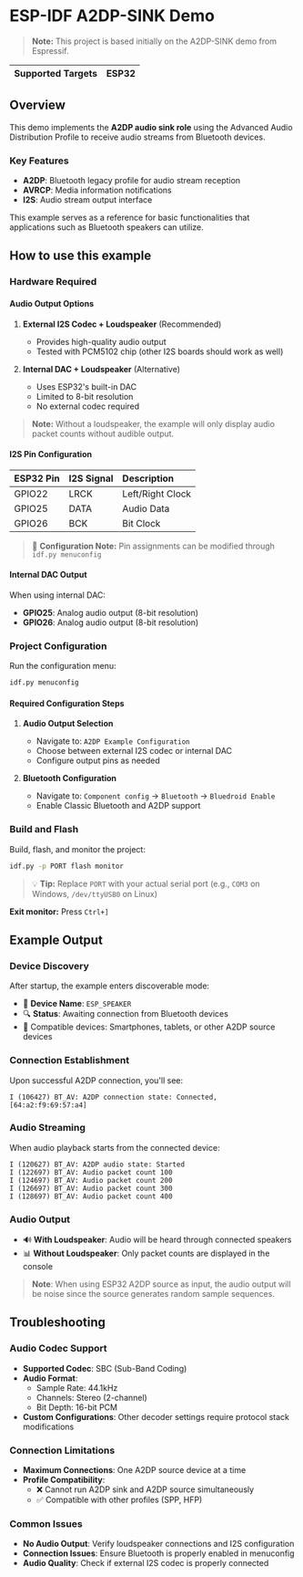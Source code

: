# ESP-IDF A2DP-SINK Demo

> **Note:** This project is based initially on the A2DP-SINK demo from Espressif.

| Supported Targets | ESP32 |
| ----------------- | ----- |

## Overview

This demo implements the **A2DP audio sink role** using the Advanced Audio Distribution Profile to receive audio streams from Bluetooth devices.

### Key Features

- **A2DP**: Bluetooth legacy profile for audio stream reception
- **AVRCP**: Media information notifications
- **I2S**: Audio stream output interface

This example serves as a reference for basic functionalities that applications such as Bluetooth speakers can utilize.

## How to use this example

### Hardware Required

#### Audio Output Options

1. **External I2S Codec + Loudspeaker** (Recommended)
   - Provides high-quality audio output
   - Tested with PCM5102 chip (other I2S boards should work as well)

2. **Internal DAC + Loudspeaker** (Alternative)
   - Uses ESP32's built-in DAC
   - Limited to 8-bit resolution
   - No external codec required

> **Note:** Without a loudspeaker, the example will only display audio packet counts without audible output.

#### I2S Pin Configuration

| ESP32 Pin | I2S Signal | Description |
| :-------- | :--------- | :---------- |
| GPIO22    | LRCK       | Left/Right Clock |
| GPIO25    | DATA       | Audio Data |
| GPIO26    | BCK        | Bit Clock |

> 📝 **Configuration Note:** Pin assignments can be modified through `idf.py menuconfig`

#### Internal DAC Output

When using internal DAC:
- **GPIO25**: Analog audio output (8-bit resolution)
- **GPIO26**: Analog audio output (8-bit resolution)

### Project Configuration

Run the configuration menu:

```bash
idf.py menuconfig
```

#### Required Configuration Steps

1. **Audio Output Selection**
   - Navigate to: `A2DP Example Configuration`
   - Choose between external I2S codec or internal DAC
   - Configure output pins as needed

2. **Bluetooth Configuration**
   - Navigate to: `Component config` → `Bluetooth` → `Bluedroid Enable`
   - Enable Classic Bluetooth and A2DP support

### Build and Flash

Build, flash, and monitor the project:

```bash
idf.py -p PORT flash monitor
```

> 💡 **Tip:** Replace `PORT` with your actual serial port (e.g., `COM3` on Windows, `/dev/ttyUSB0` on Linux)

**Exit monitor:** Press `Ctrl+]`

## Example Output

### Device Discovery

After startup, the example enters discoverable mode:
- 📱 **Device Name**: `ESP_SPEAKER`
- 🔍 **Status**: Awaiting connection from Bluetooth devices
- 📱 Compatible devices: Smartphones, tablets, or other A2DP source devices

### Connection Establishment

Upon successful A2DP connection, you'll see:

```
I (106427) BT_AV: A2DP connection state: Connected, [64:a2:f9:69:57:a4]
```

### Audio Streaming

When audio playback starts from the connected device:

```
I (120627) BT_AV: A2DP audio state: Started
I (122697) BT_AV: Audio packet count 100
I (124697) BT_AV: Audio packet count 200
I (126697) BT_AV: Audio packet count 300
I (128697) BT_AV: Audio packet count 400
```

### Audio Output

- 🔊 **With Loudspeaker**: Audio will be heard through connected speakers
- 📊 **Without Loudspeaker**: Only packet counts are displayed in the console

> **Note**: When using ESP32 A2DP source as input, the audio output will be noise since the source generates random sample sequences.

## Troubleshooting

### Audio Codec Support

- **Supported Codec**: SBC (Sub-Band Coding)
- **Audio Format**:
  - Sample Rate: 44.1kHz
  - Channels: Stereo (2-channel)
  - Bit Depth: 16-bit PCM
- **Custom Configurations**: Other decoder settings require protocol stack modifications

### Connection Limitations

- **Maximum Connections**: One A2DP source device at a time
- **Profile Compatibility**:
  - ❌ Cannot run A2DP sink and A2DP source simultaneously
  - ✅ Compatible with other profiles (SPP, HFP)

### Common Issues

- **No Audio Output**: Verify loudspeaker connections and I2S configuration
- **Connection Issues**: Ensure Bluetooth is properly enabled in menuconfig
- **Audio Quality**: Check if external I2S codec is properly connected
